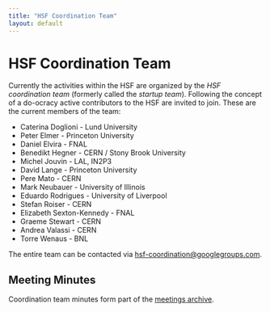 ```yaml
---
title: "HSF Coordination Team"
layout: default
---
```


# HSF Coordination Team

Currently the activities within the HSF are organized by the *HSF coordination team* (formerly called the *startup team*). Following the concept of a do-ocracy active contributors to the HSF are invited to join. These are the current members of the team:

 * Caterina Doglioni - Lund University
 * Peter Elmer - Princeton University
 * Daniel Elvira - FNAL
 * Benedikt Hegner - CERN / Stony Brook University
 * Michel Jouvin - LAL, IN2P3
 * David Lange - Princeton University
 * Pere Mato - CERN
 * Mark Neubauer - University of Illinois
 * Eduardo Rodrigues - University of Liverpool
 * Stefan Roiser - CERN
 * Elizabeth Sexton-Kennedy - FNAL
 * Graeme Stewart - CERN
 * Andrea Valassi - CERN
 * Torre Wenaus - BNL

The entire team can be contacted via <hsf-coordination@googlegroups.com>.

## Meeting Minutes

Coordination team minutes form part of the [meetings archive](minutes.html).
